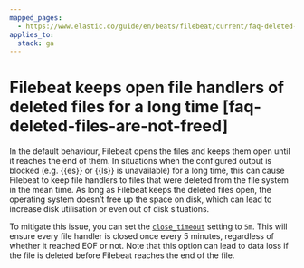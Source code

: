 ```yaml
---
mapped_pages:
  - https://www.elastic.co/guide/en/beats/filebeat/current/faq-deleted-files-are-not-freed.html
applies_to:
  stack: ga
---
```


# Filebeat keeps open file handlers of deleted files for a long time [faq-deleted-files-are-not-freed]

In the default behaviour, Filebeat opens the files and keeps them open until it reaches the end of them.  In situations when the configured output is blocked (e.g. {{es}} or {{ls}} is unavailable) for a long time, this can cause Filebeat to keep file handlers to files that were deleted from the file system in the mean time. As long as Filebeat keeps the deleted files open, the operating system doesn’t free up the space on disk, which can lead to increase disk utilisation or even out of disk situations.

To mitigate this issue, you can set the [`close_timeout`](/reference/filebeat/filebeat-input-log.md#filebeat-input-log-close-timeout) setting to `5m`. This will ensure every file handler is closed once every 5 minutes, regardless of whether it reached EOF or not. Note that this option can lead to data loss if the file is deleted before Filebeat reaches the end of the file.

